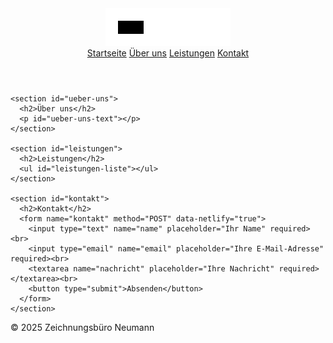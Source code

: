 <!DOCTYPE html>
<html lang="de">
<head>
  <meta charset="UTF-8">
  <meta name="viewport" content="width=device-width, initial-scale=1.0">
  <title>Zeichnungsbüro Neumann</title>
  <link rel="stylesheet" href="styles.css">
</head>
<body>

  <header>
    <img src="logo.png" alt="Zeichnungsbüro Neumann Logo" style="height: 60px;">
    <nav>
      <a href="#startseite">Startseite</a>
      <a href="#ueber-uns">Über uns</a>
      <a href="#leistungen">Leistungen</a>
      <a href="#kontakt">Kontakt</a>
    </nav>
  </header>

  <main>
    <section id="startseite">
      <h1 id="hero-title"></h1>
      <p id="hero-text"></p>
    </section>

    <section id="ueber-uns">
      <h2>Über uns</h2>
      <p id="ueber-uns-text"></p>
    </section>

    <section id="leistungen">
      <h2>Leistungen</h2>
      <ul id="leistungen-liste"></ul>
    </section>

    <section id="kontakt">
      <h2>Kontakt</h2>
      <form name="kontakt" method="POST" data-netlify="true">
        <input type="text" name="name" placeholder="Ihr Name" required><br>
        <input type="email" name="email" placeholder="Ihre E-Mail-Adresse" required><br>
        <textarea name="nachricht" placeholder="Ihre Nachricht" required></textarea><br>
        <button type="submit">Absenden</button>
      </form>
    </section>
  </main>

  <footer>
    <p>&copy; 2025 Zeichnungsbüro Neumann</p>
  </footer>

  <script src="content.js"></script>

</body>
</html>
